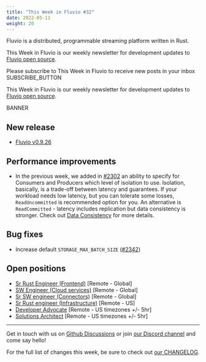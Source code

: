 ```yaml
---
title: "This Week in Fluvio #32"
date: 2022-05-11
weight: 20
---
```

Fluvio is a distributed, programmable streaming platform written in Rust.

This Week in Fluvio is our weekly newsletter for development updates to [Fluvio open source].

Please subscribe to This Week in Fluvio to receive new posts in your inbox
SUBSCRIBE_BUTTON

This Week in Fluvio is our weekly newsletter for development updates to [Fluvio open source].

BANNER

## New release
* [Fluvio v0.9.26](https://github.com/infinyon/fluvio/releases/tag/v0.9.26)


## Performance improvements
* In the previous week, we added in [#2302](https://github.com/infinyon/fluvio/issues/2302) an ability to specify for Consumers
and Producers which level of isolation to use. Isolation, basically, is a trade-off between latency and guarantees. If your workload
needs low latency, but you can tolerate some losses, `ReadUncommitted` is recommended option for you. An alternative is
`ReadCommitted` - latency includes replication but data consistency is stronger. Check out
[Data Consistency](/docs/concepts/data-consistency) for more details.

## Bug fixes
* Increase default `STORAGE_MAX_BATCH_SIZE` ([#2342](https://github.com/infinyon/fluvio/issues/2342))

## Open positions
* [Sr Rust Engineer (Frontend)](https://www.infinyon.com/careers/cloud-ui-engineer-senior-level) [Remote - Global]
* [SW Engineer (Cloud services)](https://www.infinyon.com/careers/cloud-engineer-mid-level) [Remote - Global]
* [Sr SW engineer (Connectors)](https://www.infinyon.com/careers/connectors-engineer-senior-level) [Remote - Global]
* [Sr Rust engineer (Infrastructure)](https://www.infinyon.com/careers/infrastructure-engineer-senior-level) [Remote - US]
* [Developer Advocate](https://www.infinyon.com/careers/developer-advocate-mid-senior-level) [Remote - US timezones +/- 5hr]
* [Solutions Architect](https://www.infinyon.com/careers/solutions-architect) [Remote - US timezones +/- 5hr]

---

Get in touch with us on [Github Discussions] or join [our Discord channel] and come say hello!

For the full list of changes this week, be sure to check out [our CHANGELOG].

[Fluvio open source]: https://github.com/infinyon/fluvio
[our CHANGELOG]: https://github.com/infinyon/fluvio/blob/master/CHANGELOG.md
[our Discord channel]: https://discordapp.com/invite/bBG2dTz
[Github Discussions]: https://github.com/infinyon/fluvio/discussions
